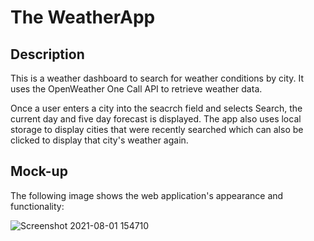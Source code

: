 # The WeatherApp

## Description
This is a weather dashboard to search for weather conditions by city. It uses the OpenWeather One Call API to retrieve weather data.

 Once a user enters a city into the seacrch field and selects Search, the current day and five day forecast is displayed. The app also uses local storage to display cities that were recently searched which can also be clicked to display that city's weather again.

 ## Mock-up

 The following image shows the web application's appearance and functionality:

![Screenshot 2021-08-01 154710](https://user-images.githubusercontent.com/80549050/127787786-6b9f6d44-c621-4eae-8130-ccd88fd8db41.png)
